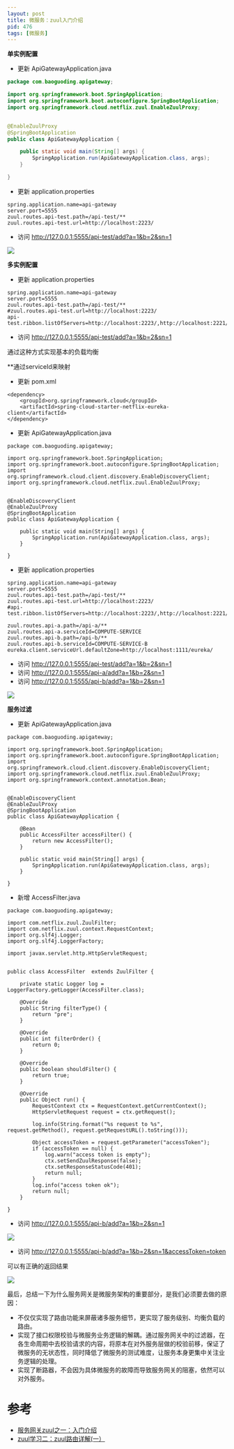 ```yaml
---
layout: post
title: 微服务：zuul入门介绍
pid: 476
tags: [微服务]
---
```


**单实例配置**

+ 更新 ApiGatewayApplication.java

```java
package com.baoguoding.apigateway;

import org.springframework.boot.SpringApplication;
import org.springframework.boot.autoconfigure.SpringBootApplication;
import org.springframework.cloud.netflix.zuul.EnableZuulProxy;


@EnableZuulProxy
@SpringBootApplication
public class ApiGatewayApplication {

	public static void main(String[] args) {
		SpringApplication.run(ApiGatewayApplication.class, args);
	}

}

```

+ 更新 application.properties

```
spring.application.name=api-gateway
server.port=5555
zuul.routes.api-test.path=/api-test/**
zuul.routes.api-test.url=http://localhost:2223/
```

+ 访问 http://127.0.0.1:5555/api-test/add?a=1&b=2&sn=1

![](/uploads/2019/08/25-01.png)

**多实例配置**

+ 更新 application.properties

```
spring.application.name=api-gateway
server.port=5555
zuul.routes.api-test.path=/api-test/**
#zuul.routes.api-test.url=http://localhost:2223/
api-test.ribbon.listOfServers=http://localhost:2223/,http://localhost:2221/
```

+ 访问 http://127.0.0.1:5555/api-test/add?a=1&b=2&sn=1

通过这种方式实现基本的负载均衡

**通过serviceId来映射

+ 更新 pom.xml

```
<dependency>
	<groupId>org.springframework.cloud</groupId>
	<artifactId>spring-cloud-starter-netflix-eureka-client</artifactId>
</dependency>
```

+ 更新 ApiGatewayApplication.java

```
package com.baoguoding.apigateway;

import org.springframework.boot.SpringApplication;
import org.springframework.boot.autoconfigure.SpringBootApplication;
import org.springframework.cloud.client.discovery.EnableDiscoveryClient;
import org.springframework.cloud.netflix.zuul.EnableZuulProxy;


@EnableDiscoveryClient
@EnableZuulProxy
@SpringBootApplication
public class ApiGatewayApplication {

	public static void main(String[] args) {
		SpringApplication.run(ApiGatewayApplication.class, args);
	}

}

```

+ 更新 application.properties

```
spring.application.name=api-gateway
server.port=5555
zuul.routes.api-test.path=/api-test/**
zuul.routes.api-test.url=http://localhost:2223/
#api-test.ribbon.listOfServers=http://localhost:2223/,http://localhost:2221/

zuul.routes.api-a.path=/api-a/**
zuul.routes.api-a.serviceId=COMPUTE-SERVICE
zuul.routes.api-b.path=/api-b/**
zuul.routes.api-b.serviceId=COMPUTE-SERVICE-B
eureka.client.serviceUrl.defaultZone=http://localhost:1111/eureka/
```

+ 访问 http://127.0.0.1:5555/api-test/add?a=1&b=2&sn=1
+ 访问 http://127.0.0.1:5555/api-a/add?a=1&b=2&sn=1
+ 访问 http://127.0.0.1:5555/api-b/add?a=1&b=2&sn=1

![](/uploads/2019/08/25-02.png)

**服务过滤**

+ 更新 ApiGatewayApplication.java

```
package com.baoguoding.apigateway;

import org.springframework.boot.SpringApplication;
import org.springframework.boot.autoconfigure.SpringBootApplication;
import org.springframework.cloud.client.discovery.EnableDiscoveryClient;
import org.springframework.cloud.netflix.zuul.EnableZuulProxy;
import org.springframework.context.annotation.Bean;


@EnableDiscoveryClient
@EnableZuulProxy
@SpringBootApplication
public class ApiGatewayApplication {

	@Bean
	public AccessFilter accessFilter() {
		return new AccessFilter();
	}

	public static void main(String[] args) {
		SpringApplication.run(ApiGatewayApplication.class, args);
	}

}

```

+ 新增 AccessFilter.java

```
package com.baoguoding.apigateway;

import com.netflix.zuul.ZuulFilter;
import com.netflix.zuul.context.RequestContext;
import org.slf4j.Logger;
import org.slf4j.LoggerFactory;

import javax.servlet.http.HttpServletRequest;


public class AccessFilter  extends ZuulFilter {

    private static Logger log = LoggerFactory.getLogger(AccessFilter.class);

    @Override
    public String filterType() {
        return "pre";
    }

    @Override
    public int filterOrder() {
        return 0;
    }

    @Override
    public boolean shouldFilter() {
        return true;
    }

    @Override
    public Object run() {
        RequestContext ctx = RequestContext.getCurrentContext();
        HttpServletRequest request = ctx.getRequest();

        log.info(String.format("%s request to %s", request.getMethod(), request.getRequestURL().toString()));

        Object accessToken = request.getParameter("accessToken");
        if (accessToken == null) {
            log.warn("access token is empty");
            ctx.setSendZuulResponse(false);
            ctx.setResponseStatusCode(401);
            return null;
        }
        log.info("access token ok");
        return null;
    }

}
```

+ 访问 http://127.0.0.1:5555/api-b/add?a=1&b=2&sn=1

![](/uploads/2019/08/25-03.png)

+ 访问 http://127.0.0.1:5555/api-b/add?a=1&b=2&sn=1&accessToken=token 

可以有正确的返回结果

![](/uploads/2019/08/25-04.png)

最后，总结一下为什么服务网关是微服务架构的重要部分，是我们必须要去做的原因：

+ 不仅仅实现了路由功能来屏蔽诸多服务细节，更实现了服务级别、均衡负载的路由。
+ 实现了接口权限校验与微服务业务逻辑的解耦。通过服务网关中的过滤器，在各生命周期中去校验请求的内容，将原本在对外服务层做的校验前移，保证了微服务的无状态性，同时降低了微服务的测试难度，让服务本身更集中关注业务逻辑的处理。
+ 实现了断路器，不会因为具体微服务的故障而导致服务网关的阻塞，依然可以对外服务。

# 参考
+ [服务网关zuul之一：入门介绍](https://www.cnblogs.com/duanxz/p/7527765.html)
+ [zuul学习二：zuul路由详解(一）](https://www.jianshu.com/p/44da2daacb69)